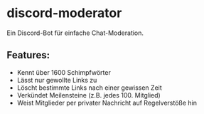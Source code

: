 # discord-moderator
Ein Discord-Bot für einfache Chat-Moderation.
## Features:
- Kennt über 1600 Schimpfwörter
- Lässt nur gewollte Links zu
- Löscht bestimmte Links nach einer gewissen Zeit
- Verkündet Meilensteine (z.B. jedes 100. Mitglied)
- Weist Mitglieder per privater Nachricht auf Regelverstöße hin
